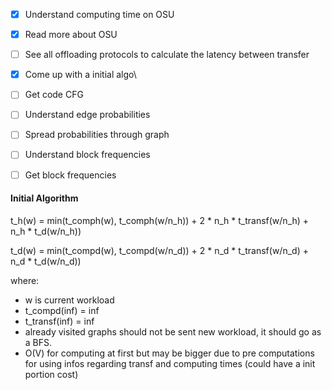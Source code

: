 - [x] Understand computing time on OSU
- [x] Read more about OSU
- [ ] See all offloading protocols to calculate the latency between transfer
- [x] Come up with a initial algo\
- [ ] Get code CFG
- [ ] Understand edge probabilities
- [ ] Spread probabilities through graph
- [ ] Understand block frequencies
- [ ] Get block frequencies



#### Initial Algorithm
t_h(w) = min(t_comph(w), t_comph(w/n_h)) + 2 * n_h * t_transf(w/n_h) + n_h * t_d(w/n_h))

t_d(w) = min(t_compd(w), t_compd(w/n_d)) + 2 * n_d * t_transf(w/n_d) + n_d * t_d(w/n_d))


where:
- w is current workload
- t_compd(inf) = inf
- t_transf(inf) = inf
- already visited graphs should not be sent new workload, it should go as a BFS.
- O(V) for computing at first but may be bigger due to pre computations for using infos regarding transf and computing times (could have a init portion cost)
